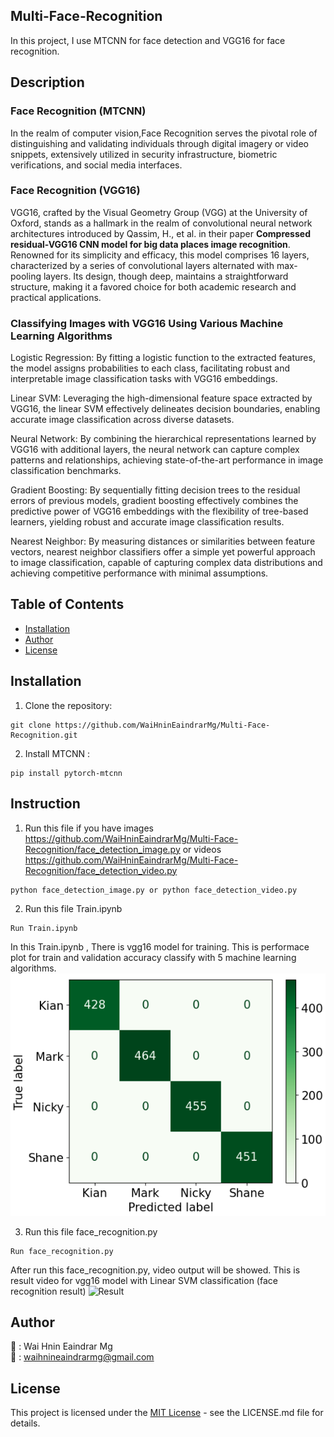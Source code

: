 ## Multi-Face-Recognition
In this project, I use MTCNN for face detection and VGG16 for face recognition.

## Description
### Face Recognition (MTCNN)
In the realm of computer vision,Face Recognition serves the pivotal role of distinguishing and validating individuals through digital imagery or video snippets, extensively utilized in security infrastructure, biometric verifications, and social media interfaces.

### Face Recognition (VGG16)
VGG16, crafted by the Visual Geometry Group (VGG) at the University of Oxford, stands as a hallmark in the realm of convolutional neural network architectures introduced by Qassim, H., et al. in their paper **Compressed residual-VGG16 CNN model for big data places image recognition**. Renowned for its simplicity and efficacy, this model comprises 16 layers, characterized by a series of convolutional layers alternated with max-pooling layers. Its design, though deep, maintains a straightforward structure, making it a favored choice for both academic research and practical applications.  

### Classifying Images with VGG16 Using Various Machine Learning Algorithms

Logistic Regression: By fitting a logistic function to the extracted features, the model assigns probabilities to each class, facilitating robust and interpretable image classification tasks with VGG16 embeddings.

Linear SVM: Leveraging the high-dimensional feature space extracted by VGG16, the linear SVM effectively delineates decision boundaries, enabling accurate image classification across diverse datasets.

Neural Network: By combining the hierarchical representations learned by VGG16 with additional layers, the neural network can capture complex patterns and relationships, achieving state-of-the-art performance in image classification benchmarks.

Gradient Boosting: By sequentially fitting decision trees to the residual errors of previous models, gradient boosting effectively combines the predictive power of VGG16 embeddings with the flexibility of tree-based learners, yielding robust and accurate image classification results.

Nearest Neighbor: By measuring distances or similarities between feature vectors, nearest neighbor classifiers offer a simple yet powerful approach to image classification, capable of capturing complex data distributions and achieving competitive performance with minimal assumptions.


## Table of Contents
- [Installation](#installation)
- [Author](#author)
- [License](#license)

## Installation
1. Clone the repository:
```
git clone https://github.com/WaiHninEaindrarMg/Multi-Face-Recognition.git
```

2. Install MTCNN :

```
pip install pytorch-mtcnn
```

## Instruction
1. Run this file if you have images https://github.com/WaiHninEaindrarMg/Multi-Face-Recognition/face_detection_image.py or
   videos https://github.com/WaiHninEaindrarMg/Multi-Face-Recognition/face_detection_video.py
```
python face_detection_image.py or python face_detection_video.py 
```

2. Run this file Train.ipynb
```
Run Train.ipynb
```
In this Train.ipynb , There is vgg16 model for training.
This is performace plot for train and validation accuracy classify with 5 machine learning algorithms.
![Accuracy](confusion_matrix/LR1.png)


3. Run this file face_recognition.py
```
Run face_recognition.py
```
After run this face_recognition.py, video output will be showed.
This is result video for vgg16 model with Linear SVM classification (face recognition result)
![Result]()

##
## Author
👤 : Wai Hnin Eaindrar Mg  
📧 : [waihnineaindrarmg@gmail.com](mailto:waihnineaindrarmg@gmail.com)


## License

This project is licensed under the [MIT License](LICENSE) - see the LICENSE.md file for details.
